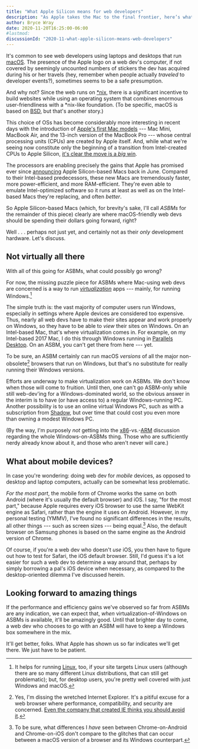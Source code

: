 ```yaml
---
title: "What Apple Silicon means for web developers"
description: "As Apple takes the Mac to the final frontier, here’s what web devs should consider."
author: Bryce Wray
date: 2020-11-20T16:25:00-06:00
#lastmod:
discussionId: "2020-11-what-apple-silicon-means-web-developers"
---
```


It's common to see web developers using laptops and desktops that run [macOS](https://www.apple.com/macos/). The presence of the Apple logo on a web dev's computer, if not covered by seemingly uncounted numbers of stickers the dev has acquired during his or her travels (hey, remember when people actually *traveled* to developer events?), sometimes seems to be a safe presumption.

And why not? Since the web runs on [\*nix](https://en.wikipedia.org/wiki/Unix-like), there is a significant incentive to build websites while using an operating system that combines enormous user-friendliness with a \*nix-like foundation. (To be specific, macOS is based on [BSD](https://en.wikipedia.org/wiki/Berkeley_Software_Distribution), but that's another story.)

This choice of OSs has become considerably more interesting in recent days with the introduction of [Apple's first Mac models](https://support.apple.com/en-us/HT211814) --- Mac Mini, MacBook Air, and the 13-inch version of the MacBook Pro --- whose central processing units (CPUs) are created by Apple itself. And, while what we're seeing now constitute only the beginning of a transition from Intel-created CPUs to Apple Silicon, [it's clear the move is a *big* win](https://www.zdnet.com/article/apple-silicon-m1-is-everything-apple-promised-so-whats-next/).

The processors are enabling precisely the gains that Apple has promised ever since [announcing](https://www.apple.com/newsroom/2020/06/apple-announces-mac-transition-to-apple-silicon/) Apple Silicon-based Macs back in June. Compared to their Intel-based predecessors, these new Macs are tremendously faster, more power-efficient, and more RAM-efficient. They're even able to emulate Intel-optimized software so it runs at least as well as on the Intel-based Macs they're replacing, and often *better*.

So Apple Silicon-based Macs (which, for brevity's sake, I'll call *ASBMs* for the remainder of this piece) clearly are where macOS-friendly web devs should be spending their dollars going forward, right?

Well&nbsp;.&nbsp;.&nbsp;. perhaps not just yet, and certainly not as their *only* development hardware. Let's discuss.

## Not virtually all there

With all of this going for ASBMs, what could possibly go wrong?

For now, the missing puzzle piece for ASBMs where Mac-using web devs are concerned is a way to run *[virtualization](https://opensource.com/resources/virtualization)* apps --- mainly, for running Windows.[^Linux]

[^Linux]: It helps for running [Linux](https://linux.org), too, if your site targets Linux users (although there are so many different Linux distributions, that can still get problematic); but, for desktop users, you're pretty well covered with just Windows and macOS.

The simple truth is: the vast majority of computer users run Windows, especially in settings where Apple devices are considered too expensive. Thus, nearly all web devs have to make their sites appear and work properly on Windows, so they have to be able to *view* their sites on Windows. On an Intel-based Mac, that's where virtualization comes in. For example, on my Intel-based 2017 Mac, I do this through Windows running in [Parallels Desktop](https://parallels.com/desktop). On an ASBM, you can't get there from here --- yet.

To be sure, an ASBM certainly can run macOS *versions* of all the major non-obsolete[^noIE] browsers that run on Windows, but that's no substitute for really running their Windows versions.

[^noIE]: Yes, I'm dissing the wretched Internet Explorer. It's a pitiful excuse for a web browser where performance, compatibility, and security are concerned. [Even the company that created IE thinks you should avoid it](https://techcommunity.microsoft.com/t5/windows-it-pro-blog/the-perils-of-using-internet-explorer-as-your-default-browser/ba-p/331732).

Efforts are underway to make virtualization work on ASBMs. We don't know when those will come to fruition. Until then, one can't go ASBM-only while still web-dev'ing for a Windows-dominated world, so the obvious answer in the interim is to have (or have access to) a regular Windows-running PC. Another possibility is to use an online virtual Windows PC, such as with a subscription from [Shadow](https://shadow.tech), but over time that could cost you even more than owning a modest Windows PC.

(By the way, I'm purposely *not* getting into the [x86](https://en.wikipedia.org/wiki/X86)-vs.-[ARM](https://en.wikipedia.org/wiki/ARM_architecture) discussion regarding the whole Windows-on-ASBMs thing. Those who are sufficiently nerdy already know about it, and those who aren't never will care.)

## What about mobile devices?

In case you're wondering: doing web dev for *mobile* devices, as opposed to desktop and laptop computers, actually can be somewhat less problematic.

*For the most part*, the mobile form of Chrome works the same on both Android (where it's usually the default browser) and iOS. I say, "for the most part," because Apple requires every iOS browser to use the same WebKit engine as Safari, rather than the engine it uses on Android. However, in my personal testing (YMMV), I've found no significant differences in the results, all other things --- such as screen sizes --- being equal.[^mobDif] Also, the default browser on Samsung phones is based on the same engine as the Android version of Chrome.

[^mobDif]: To be sure, what differences I *have* seen between Chrome-on-Android and Chrome-on-iOS don't compare to the glitches that can occur between a macOS version of a browser and its Windows counterpart.

Of course, if you're a web dev who doesn't *use* iOS, you then have to figure out how to test for Safari, the iOS default browser. Still, I'd guess it's a lot easier for such a web dev to determine a way around that, perhaps by simply borrowing a pal's iOS device when necessary, as compared to the desktop-oriented dilemma I've discussed herein.

## Looking forward to amazing things

If the performance and efficiency gains we've observed so far from ASBMs are any indication, we can expect that, *when* virtualization-of-Windows on ASBMs is available, it'll be amazingly good. Until that brighter day to come, a web dev who chooses to go with an ASBM will have to keep a Windows box somewhere in the mix.

It'll get better, folks. What Apple has shown us so far indicates we'll get there. We just have to be patient.
